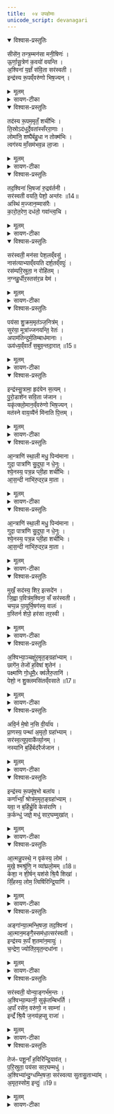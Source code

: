 ```yaml
---
title:  ०४ उपहोमाः
unicode_script: devanagari
---
```


<details open><summary>विश्वास-प्रस्तुतिः</summary>

सीसे॑न॒ तन्त्र॒म्मन॑सा मनी॒षिणः॑ ।  
ऊ॒र्णा॒सू॒त्रेण॑ क॒वयो॑ वयन्ति ।  
अ॒श्विना॑ य॒ज्ञँ स॑वि॒ता सर॑स्वती ।  
इन्द्र॑स्य रू॒पव्ँवरु॑णो भिष॒ज्यन् ।  
</details>

<details><summary>मूलम्</summary>

सीसे॑न॒ तन्त्र॒म्मन॑सा मनी॒षिणः॑ ।  
ऊ॒र्णा॒सू॒त्रेण॑ क॒वयो॑ वयन्ति ।  
अ॒श्विना॑ य॒ज्ञँ स॑वि॒ता सर॑स्वती ।  
इन्द्र॑स्य रू॒पव्ँवरु॑णो भिष॒ज्यन् ।  
</details>

<details><summary>सायण-टीका</summary>

(SB) 1तृतीये ग्रहहोमोऽभिहितः । चतुर्थ उपहोमा उच्यन्ते । कल्पः - 'मनोताकाले पृथक्पात्रेषु पशूनां यूषाणि निदधाति पुरस्तात्स्विष्टकृतः शृङ्गशफैरुपहोमान् जुहोत्यष्टावष्टावेकैकस्य कुष्ठिकशफाः । आश्विनस्य यूषेण कुष्ठिकान् शफं च पूरयित्वा सीसेन तन्त्रमित्यष्टर्चेन प्रतिमन्त्रं द्वाभ्यां द्वाभ्यां कुष्ठिकशफाभ्यां जुहोतीत्युत्तमायाः शृङ्गे अनुषजति हुत्वा स्वेष्वभिषेचनपात्रेषु संपातानवनीयाहवनीये कुष्ठिकशफान्प्रविध्यन्त्येवमुत्तरेणाष्टर्चेन सारस्वतस्य सर्वेणानुवाकैनेन्द्रस्य' इति । अत्र कुष्ठिकशब्देन शफसमीपस्थः क्षुद्ररूपशफोऽभिधीयते । एकैकशफमेकैकमुपशफं च यूषेण पक्वमांसरसेन पूरयित्वैकैकामाहुतिं जुहुयात् । एतैश्च मन्त्रैर्यजमानेन प्रायणीयो यज्ञावयवो निष्पाद्यो भविष्यन्निन्द्रदेहो निरूप्यते । तत्र प्रथमामृचमाह - मनीषिणो बुद्धिमन्त ऊहापोहकुशलाः कवयो विद्वांसः शास्त्राभिज्ञा ऋत्विजः स्वमनसा प्रयोगं सर्वं विचार्य सीसद्रव्यक्रीतेन व्रीह्यङ्कुरादिना तन्त्रं सौत्रामणियज्ञविस्तारं ऊर्णासूत्रेणेव वयन्ति निष्पादयन्ति । यथा लोके केचिदविपालका ऊर्णासूत्रेण कम्बलं वयन्ति । एवमेतेऽप्यृत्विजः सीसक्रीतद्रव्यादिना यज्ञाख्यं दीर्घतन्तुरूपं वयन्ति । अश्विनासरस्वत्याद्या देवता इन्द्रस्य स्वरूपभूतमिमं यज्ञमोषधिसदृशैः पश्वङ्गैः भिषज्यन् चिकित्सन्ते ॥
</details>

<details open><summary>विश्वास-प्रस्तुतिः</summary>

तद॑स्य रू॒पम॒मृतँ॒ शची॑भिः ।  
ति॒स्रोऽद॑धुर्दे॒वता॑स्सँररा॒णाः ।  
लोमा॑नि॒ शष्पै॑र्बहु॒धा न तोक्म॑भिः ।  
त्वग॑स्य माँ॒सम॑भव॒न्न ला॒जाः ।  
</details>

<details><summary>मूलम्</summary>

तद॑स्य रू॒पम॒मृतँ॒ शची॑भिः ।  
ति॒स्रोऽद॑धुर्दे॒वता॑स्सँररा॒णाः ।  
लोमा॑नि॒ शष्पै॑र्बहु॒धा न तोक्म॑भिः ।  
त्वग॑स्य माँ॒सम॑भव॒न्न ला॒जाः ।  
</details>

<details><summary>सायण-टीका</summary>

2द्वितीयामाह - द्वावश्विनौ एका सरस्वती इत्येतास्तिस्रो देवताः शचीभिः स्वकीयशक्तिभिः अस्येन्द्रस्य तत् यज्ञात्मकं रूपं अमृतं विनाशरहितं यथा भवति तथा दधुः संपादयामासुः । कीदृश्यो देवताः? संरराणाः संभूय परस्परं रममाणाः । तोक्मशब्देनाङ्कुरिता व्रीहय उच्यन्ते । तदङ्कुररूपं बालतृणं शष्पशब्देनोच्यते । नकार उपमार्थः । तोक्मभिः शष्पैर्बहुधा लोमानीव निष्पादितवन्तः । अङ्कुरप्ररोहधारभूता बीजविशेषा लाजशब्देनोच्यन्ते । ते च लाजा अस्य यज्ञरूपस्येन्द्रस्य त्वगिव मांसमिवाभवत् ॥
</details>

<details open><summary>विश्वास-प्रस्तुतिः</summary>

तद॒श्विना॑ भि॒षजा॑ रु॒द्रव॑र्तनी ।  
सर॑स्वती वयति॒ पेशो॒ अन्त॑रः ॥14॥  
अस्थि॑ म॒ज्जान॒म्मास॑रैः ।  
का॒रो॒त॒रेण॒ दध॑तो॒ गवा॑न्त्व॒चि ।  
</details>

<details><summary>मूलम्</summary>

तद॒श्विना॑ भि॒षजा॑ रु॒द्रव॑र्तनी ।  
सर॑स्वती वयति॒ पेशो॒ अन्त॑रः ॥14॥  
अस्थि॑ म॒ज्जान॒म्मास॑रैः ।  
का॒रो॒त॒रेण॒ दध॑तो॒ गवा॑न्त्व॒चि ।  
</details>

<details><summary>सायण-टीका</summary>

3तृतीयामाह - रुद्रस्येव वर्तनिर्मार्गो ययोरश्विनोस्तौ रुद्रवर्तनी । यथा रुद्रः क्रूरो देवो हिंसितुं समर्थ एवमेतावश्विनौ व्याधिं नाशयितुं समर्थावित्यर्थः । तादृशावश्विनौ तत्र यज्ञे भिषजौ चिकित्सकौ । या तु सरस्वती अन्तरः शरीरमध्ये पेशो वयति रूपं निष्पादयति । मासरशब्देन यवनिष्पन्नाः सूक्ष्मसक्तवो दधिमिश्रा दर्भैः परिवेष्टिता उच्यन्ते । कारोतरशब्देनावटस्थानीयस्तत्सदृशो वेणुदलनिर्मितश्चर्मणा सर्वतः परिवेष्टितः सुराश्रपणार्थभाण्डाधारः पदार्थविशेष उच्यते । गवां त्वच्यवस्थितेन कारोतरेण मासरैश्च मज्जानमस्थि च दधतः दधाति सरस्वती संपादयतीत्यर्थः ॥
</details>

<details open><summary>विश्वास-प्रस्तुतिः</summary>

सर॑स्वती॒ मन॑सा पेश॒लव्ँवसु॑ ।  
नास॑त्याभ्याव्ँवयति दर्श॒तव्ँवपुः॑ ।  
रस॑म्परि॒स्रुता॒ न रोहि॑तम् ।  
न॒ग्नहु॒र्धीर॒स्तस॑र॒न्न वेम॑ ।  
</details>

<details><summary>मूलम्</summary>

सर॑स्वती॒ मन॑सा पेश॒लव्ँवसु॑ ।  
नास॑त्याभ्याव्ँवयति दर्श॒तव्ँवपुः॑ ।  
रस॑म्परि॒स्रुता॒ न रोहि॑तम् ।  
न॒ग्नहु॒र्धीर॒स्तस॑र॒न्न वेम॑ ।  
</details>

<details><summary>सायण-टीका</summary>

4चतुर्थीमाह - इयं सरस्वती नासत्याभ्यां अश्विदेवताभ्यां सहिता वपुर्वयति शरीरं मनसा निष्पादयति । कीदृशं वपुः? पेशलं वसु देवतात्मनो निवासयोग्यं दर्शतं दर्शनीयं दृष्टिप्रियमित्यर्थः । परिस्रुता न परिस्रुतेव धारया स्रवत् सुराद्रव्यं परिस्रुदित्युच्यते । तया परिस्रुतेव शरीरस्थं रसं जलं रोहितं रक्तं वयति संपादयति स्रवन् स एव रक्तस्थानीय इत्यर्थः । नग्नहुशब्देन यवानां स्थूलचूर्णानि संस्रावेणाभिषिक्तानि कथ्यन्ते । सोऽयं नग्नहुरवयवान्तरस्थानीय इत्यर्थः । धीर इत्यादिदृष्टान्तः - लोके धीरो बुद्धिमान् कुविन्दः तसरं न नववस्त्रमिव । वेमशब्देन वस्त्रनिर्माणकाले प्रहारदण्डोऽभिधीयते । यया कुविन्दः प्रहारदण्डेन वस्त्रं निष्पादयति तद्वदित्यर्थः ॥
</details>

<details open><summary>विश्वास-प्रस्तुतिः</summary>

पय॑सा शु॒क्रम॒मृत॑ञ्ज॒नित्र॑म् ।  
सुर॑या॒ मूत्रा॑ज्जनयन्ति॒ रेतः॑ ।  
अपाम॑तिन्दुर्म॒तिम्बाध॑मानाः ।  
ऊव॑ध्य॒व्ँवातँ॑ स॒बुव॒न्तदा॒रात् ॥15॥  
</details>

<details><summary>मूलम्</summary>

पय॑सा शु॒क्रम॒मृत॑ञ्ज॒नित्र॑म् ।  
सुर॑या॒ मूत्रा॑ज्जनयन्ति॒ रेतः॑ ।  
अपाम॑तिन्दुर्म॒तिम्बाध॑मानाः ।  
ऊव॑ध्य॒व्ँवातँ॑ स॒बुव॒न्तदा॒रात् ॥15॥  
</details>

<details><summary>सायण-टीका</summary>

5पञ्चमीमाह - यदेतदत्र पयोहव्यं यच्च सुराद्वव्यं तेन द्रव्यद्वयेन मूत्रात् मूत्रद्वारात् सकाशात् निर्गमनयोग्यं रेतो देवता जनयन्ति । कीदृशं रेतः? शुक्रं दीप्तिमच्छ्वेतवर्णं अमृतं विनाशरहितं अत एव जनित्रं अपत्योत्पादकम् । या देवता रेतो जनयन्ति ताः कीदृश्यः? अमतिं दुर्मतिं चापबाधमानाः । अमतिः कर्तव्यविषयज्ञानाभावः, दुर्मतिर्विपरीतज्ञानम् । किंच - ता देवताः तत्तस्मिन् संपादयितव्ये शरीरे आरात्समीपे उदरमध्ये ऊवध्यं जनयन्ति । अर्धं जीर्णमन्नं अपरिपक्वं पुरीषं ऊवध्यशब्दवाच्यम् । पयस्सुराभ्यामेव तज्जनयन्ति । तथा सबुवं वातं जनयन्ति । वातः प्राणवायुः । बुवशब्दः श्वासकालीनं शब्दमनुकरोति । तेन शब्देन सहितमित्यर्थः ॥
</details>

<details open><summary>विश्वास-प्रस्तुतिः</summary>

इन्द्र॑स्सु॒त्रामा॒ हृद॑येन स॒त्यम् ।  
पु॒रो॒डाशे॑न सवि॒ता ज॑जान ।   
यकृ॑त्क्लो॒मान॒व्ँवरु॑णो भिष॒ज्यन् ।  
मत॑स्ने वाय॒व्यै॑र्न मि॑नाति पि॒त्तम् ।  
</details>

<details><summary>मूलम्</summary>

इन्द्र॑स्सु॒त्रामा॒ हृद॑येन स॒त्यम् ।  
पु॒रो॒डाशे॑न सवि॒ता ज॑जान ।   
यकृ॑त्क्लो॒मान॒व्ँवरु॑णो भिष॒ज्यन् ।  
मत॑स्ने वाय॒व्यै॑र्न मि॑नाति पि॒त्तम् ।  
</details>

<details><summary>सायण-टीका</summary>

6षष्ठीमाह - शोभनं यथा भवति तथा त्रायत इति सुत्रामा । तादृश इन्द्रः पशोर्हृदयेन सत्यं यथार्थज्ञानशक्तिं जजान । सविता च पुरोडाशेन यकृत् जजान । वरुणश्च पुरोडाशेन क्लोमानं भिषज्यन् वर्तते । यकृत्क्लोमशब्दाभ्यां हृदयस्य पार्श्वद्वयवर्तिनौ मांसखण्डावुच्येते । यकृत्क्लोम्नोः समीपवर्तिनी द्वे मांसे मतस्ने । वायव्यैर्न वायव्यैरिव वायव्यानि ग्रहपात्राणि तैर्मतस्ने इव पित्तमिव मिनाति अवयवजातं संपादयति ॥
</details>

<details open><summary>विश्वास-प्रस्तुतिः</summary>

आ॒न्त्राणि॑ स्था॒ली मधु॒ पिन्व॑माना ।  
गुदा॒ पात्रा॑णि सु॒दुघा॒ न धे॒नुः ।  
श्ये॒नस्य॒ पत्र॒न्न प्ली॒हा शची॑भिः ।  
आ॒स॒न्दी नाभि॑रु॒दर॒न्न मा॒ता ।  
</details>

<details><summary>मूलम्</summary>

आ॒न्त्राणि॑ स्था॒ली मधु॒ पिन्व॑माना ।  
गुदा॒ पात्रा॑णि सु॒दुघा॒ न धे॒नुः ।  
श्ये॒नस्य॒ पत्र॒न्न प्ली॒हा शची॑भिः ।  
आ॒स॒न्दी नाभि॑रु॒दर॒न्न मा॒ता ।  
</details>

<details><summary>सायण-टीका</summary>

7सप्तमीमाह - मधु मधुरं क्षीरादिरसं पिन्वमाना प्रीणयन्ती धारयन्तीत्यर्थः । तादृशी स्थाली या वर्तते सेयं आन्त्राणि आन्त्रस्थानीयानि । अन्यानि पिष्टादिद्रव्यस्थापनार्थानि पात्राणि तानि गुदा गुदस्थानीयानि । स्थाल्याः पात्राणां च दृष्टान्तः - सुदुघा न धेनुः शोभनं क्षीरं दोग्धीति सुदुघा तादृशी धेनुरिव स्थाल्यादिकं वर्तते । प्लीहशब्दो मांसविशेषवाची । स च मांसविशेषः श्येनाख्यस्य पक्षिणः पत्रं न पक्ष इव । तादृशः स मांसविशेषः शचीभिः स्वव्यवहारशक्तिभिस्सह पात्रैस्संपादित इति शेषः । येयमभिषेकार्थाऽऽसन्दी सेयं नाभिस्थानीया । या तु माता सा भूम्यात्मिका वेदिः सेयमुदरं न, उदरमिव ॥
</details>

<details open><summary>विश्वास-प्रस्तुतिः</summary>

आ॒न्त्राणि॑ स्था॒ली मधु॒ पिन्व॑माना ।  
गुदा॒ पात्रा॑णि सु॒दुघा॒ न धे॒नुः ।  
श्ये॒नस्य॒ पत्र॒न्न प्ली॒हा शची॑भिः ।  
आ॒स॒न्दी नाभि॑रु॒दर॒न्न मा॒ता ।  
</details>

<details><summary>मूलम्</summary>

आ॒न्त्राणि॑ स्था॒ली मधु॒ पिन्व॑माना ।  
गुदा॒ पात्रा॑णि सु॒दुघा॒ न धे॒नुः ।  
श्ये॒नस्य॒ पत्र॒न्न प्ली॒हा शची॑भिः ।  
आ॒स॒न्दी नाभि॑रु॒दर॒न्न मा॒ता ।  
</details>

<details><summary>सायण-टीका</summary>

8अष्टमीमाह - उलूकपक्षिसदृशो मांसविशेषो वनिष्ठुः । योऽयमत्र द्रवद्रव्यस्थापनार्थः कुम्भः स वनिष्ठुस्थानीयः । स च शचीभिः स्वशक्तिभिर्जनिता उत्पादयिता । यस्मिन्वनिष्ठौ अग्रे पुरोभागे योन्यामन्तः यो गर्भो वर्तते । अत्र सुरावनयनार्थं शतच्छिद्रयुक्तः कुम्भो योऽस्ति सोऽयं व्यक्तः स्पष्टः । बहुच्छिद्रोपेतत्वाच्छतधारः । सुरास्रवणयुक्तत्वादुत्सः । तादृशः कुम्भः प्लाशीः नासिकाछिद्रस्थानीयः । येयं द्रवद्रव्यधारणार्था कुम्भी तां कुम्भीं पितृभ्यः पित्रर्थं स्वधा दुहे न अमृतं दोग्धीव । अध्वर्युरिति शेषः ॥
</details>

<details open><summary>विश्वास-प्रस्तुतिः</summary>

मुखँ॒ सद॑स्य॒ शिर॒ इत्सदे॑न ।  
जि॒ह्वा प॒वित्र॑म॒श्विना॒ सँ सर॑स्वती ।   
चप्प॒न्न पा॒युर्भि॒षग॑स्य॒ वालः॑ ।  
व॒स्तिर्न शेपो॒ हर॑सा तर॒स्वी ।  
</details>

<details><summary>मूलम्</summary>

मुखँ॒ सद॑स्य॒ शिर॒ इत्सदे॑न ।  
जि॒ह्वा प॒वित्र॑म॒श्विना॒ सँ सर॑स्वती ।   
चप्प॒न्न पा॒युर्भि॒षग॑स्य॒ वालः॑ ।  
व॒स्तिर्न शेपो॒ हर॑सा तर॒स्वी ।  
</details>

<details><summary>सायण-टीका</summary>

9नवमीमाह - सीदत्यत्रेति सदः देवयजनस्थानं तेन सदेन अस्य निरूप्यमाणशरीरस्य सन्मुखं समीचीनं मुखं शिर इत् शिरश्च संपन्नमिति शेषः । पवित्रं द्रव्यशोधनार्थं यद्वस्त्रं तज्जिह्वा । एतत्सर्वमश्विनौ सरस्वती च तिस्रः संपादितवत्यः । चप्पं पिष्टपात्रं तत् पायुर्न अपानस्थानमिव वर्तते । योऽयं वालः द्रव्यशोधनार्थः सोऽयमस्य शरीरस्य भिषक्, चिकित्सकस्थानीयः । तेन हि व्याधिस्थानीयो द्रव्यदोषोऽपनीयते । योऽयं पशोः शेपः सोऽयं वस्तिर्न मूत्रस्थानमिव । हरसा वह्निज्वालारूपेण तेजसा तरस्वी निरूप्यमाणो देहो वेगवानिव लक्ष्यते ॥
</details>

<details open><summary>विश्वास-प्रस्तुतिः</summary>

अ॒श्विभ्या॒ञ्चक्षु॑र॒मृत॒ङ्ग्रहा॑भ्याम् ।  
छागे॑न॒ तेजो॑ ह॒विषा॑ शृ॒तेन॑ ।   
पक्ष्मा॑णि गो॒धूमै॒ᳵ क्व॑लैरु॒तानि॑ ।  
पेशो॒ न शु॒क्लमसि॑तव्ँवसाते ॥17॥  
</details>

<details><summary>मूलम्</summary>

अ॒श्विभ्या॒ञ्चक्षु॑र॒मृत॒ङ्ग्रहा॑भ्याम् ।  
छागे॑न॒ तेजो॑ ह॒विषा॑ शृ॒तेन॑ ।   
पक्ष्मा॑णि गो॒धूमै॒ᳵ क्व॑लैरु॒तानि॑ ।  
पेशो॒ न शु॒क्लमसि॑तव्ँवसाते ॥17॥  
</details>

<details><summary>सायण-टीका</summary>

10दशमीमाह - अश्विभ्यां ग्रहाभ्यां अश्विनोस्संबन्धिनौ यौ ग्रहावयवौ ताभ्यां अमृतं विनाशरहितं चक्षुः संपादितम् । शृतेन पक्वेन हविस्स्वरूपेण छागेन चक्षुर्गतं तेजः संपादितम् । सक्तुनिष्पादनार्थं ये गोधूमाः ये च क्वलाः बदरफलविशेषाः तैरुभयैः परस्परं उतानि संबद्धानि पक्ष्माणि रोमाणि संपाद्यन्ते । पेशो न रूपमिव यत्पशौ दृश्यते तच्चक्षुर्गतशुक्लं असितं च शुक्लमण्डलं कृष्णमण्डलं च तदुभयं वसाते अश्विनौ देवौ पक्ष्मभिराच्छादयतः ॥
</details>

<details open><summary>विश्वास-प्रस्तुतिः</summary>

अवि॒र्न मे॒षो न॒सि वी॒र्या॑य ।  
प्रा॒णस्य॒ पन्था॑ अ॒मृतो॒ ग्रहा॑भ्याम् ।  
सर॑स्व॒त्युप॒वाकै॑र्व्या॒नम् ।  
नस्या॑नि ब॒र्हिर्बद॑रैर्जजान ।  
</details>

<details><summary>मूलम्</summary>

अवि॒र्न मे॒षो न॒सि वी॒र्या॑य ।  
प्रा॒णस्य॒ पन्था॑ अ॒मृतो॒ ग्रहा॑भ्याम् ।  
सर॑स्व॒त्युप॒वाकै॑र्व्या॒नम् ।  
नस्या॑नि ब॒र्हिर्बद॑रैर्जजान ।  
</details>

<details><summary>सायण-टीका</summary>

11एकादशीमाह - अविर्न अविरिव वर्तमानो यः सारस्वतो मेषः सोऽयं नसि नासिकायां वीर्याय श्वासप्रवृत्तिसामर्थ्याय प्रवर्तते । इयं च नासिका प्राणाख्यस्य वायोः अमृतः कदाचिदपि विनाशरहितः पन्थाः गमनागमनहेतुः ग्रहाभ्यां पयस्सुराभ्यां निष्पादितः । तथेयं सरस्वती उपवाकैः हरितयवसक्तुभिः व्यानवायुं जनयति । नस्यानि नासिकायां भवानि बर्हिः बर्हींषि लोमानि बदरैः सक्तुनिष्पादनाय संपादितैः बदरफलैः जजान संपादयामास ॥
</details>

<details open><summary>विश्वास-प्रस्तुतिः</summary>

इन्द्र॑स्य रू॒पमृ॑ष॒भो बला॑य ।  
कर्णा॑भ्याँ॒ श्रोत्र॑म॒मृत॒ङ्ग्रहा॑भ्याम् ।  
यवा॒ न ब॒र्हिर्भ्रु॒वि केस॑राणि ।  
क॒र्कन्धु॑ जज्ञे॒ मधु॑ सार॒घम्मुखा॑त् ।  
</details>

<details><summary>मूलम्</summary>

इन्द्र॑स्य रू॒पमृ॑ष॒भो बला॑य ।  
कर्णा॑भ्याँ॒ श्रोत्र॑म॒मृत॒ङ्ग्रहा॑भ्याम् ।  
यवा॒ न ब॒र्हिर्भ्रु॒वि केस॑राणि ।  
क॒र्कन्धु॑ जज्ञे॒ मधु॑ सार॒घम्मुखा॑त् ।  
</details>

<details><summary>सायण-टीका</summary>

12द्वादशीमाह - सोऽयमृषभ इन्द्रस्य रूपं इन्द्रदेवताकत्वेन तत्स्वरूपसदृशः सोऽयमस्य शरीरस्य बलार्थं संपाद्यते । पशुसंबन्धिभ्यां कर्णाभ्यां पयस्सुरारूपग्रहाभ्यां चामृतं श्रोत्रं बाधिर्यरहितं श्रोत्रेन्द्रियं संपाद्यते । भुवि यवा न भूमावुत्पन्ना यवा इव बर्हिः वेद्यामासादितानि बर्हिषि केसराणि प्रवृद्धतमानि लोमानि । सरघाः मधुमक्षिकाः ताभिः संपादितं सारघं मधु तद्रूपं कर्कन्धु जज्ञे । कर्कन्धुशब्देनातिस्थूलबदरफलपिष्टमुच्यते । तच्च मधुसदृशं मुखाज्जज्ञे यज्ञप्रारम्भे समुत्पन्नमित्यर्थः ॥
</details>

<details open><summary>विश्वास-प्रस्तुतिः</summary>

आ॒त्मन्नु॒पस्थे॒ न वृक॑स्य॒ लोम॑ ।  
मुखे॒ श्मश्रू॑णि॒ न व्या॑घ्रलो॒मम् ॥18॥  
केशा॒ न शी॒र्षन् यश॑से श्रि॒यै शिखा॑ ।  
सिँ॒हस्य॒ लोम॒ त्विषि॑रिन्द्रि॒याणि॑ ।  
</details>

<details><summary>मूलम्</summary>

आ॒त्मन्नु॒पस्थे॒ न वृक॑स्य॒ लोम॑ ।  
मुखे॒ श्मश्रू॑णि॒ न व्या॑घ्रलो॒मम् ॥18॥  
केशा॒ न शी॒र्षन् यश॑से श्रि॒यै शिखा॑ ।  
सिँ॒हस्य॒ लोम॒ त्विषि॑रिन्द्रि॒याणि॑ ।  
</details>

<details><summary>सायण-टीका</summary>

13त्रयोदशीमाह - 'प्रकृतिभूतायां सौत्रामण्यां त्रयाणां लोमानि' इति वाक्येन वृकव्याघ्रसिंहानां लोमानि विहितानि । तान्यत्र चोदकप्राप्तानि ग्रहत्रये प्रक्षिप्यन्ते । तत्र यद्वृकस्य लोम तत् आत्मन् संपाद्यमानशरीरे उपस्थे न गुह्यप्रदेश इव वर्तते । यत्तु व्याघ्रलोम तत् मुखे वर्तमानानि श्मश्रूणीव । यत्तु सिंहस्य लोम तच्छिरसि केशा इव । केशनिष्पन्ना च शिखा यशसे श्रियै च संपद्यते । अनुष्ठानकाले सशिखत्वेन यशः । लोके व्यवहारे रमणीयत्वेन श्रीः । या तु लोमगता त्विषिः दीप्तिः सा तु संपाद्यस्य शरीरस्येन्द्रियस्थानीया ॥
</details>

<details open><summary>विश्वास-प्रस्तुतिः</summary>

अङ्गा॑न्या॒त्मन्भि॒षजा॒ तद॒श्विना॑ ।  
आ॒त्मान॒मङ्गै॒स्सम॑धा॒त्सर॑स्वती ।   
इन्द्र॑स्य रू॒पँ श॒तमा॑न॒मायुः॑ ।  
च॒न्द्रेण॒ ज्योति॑र॒मृत॒न्दधा॑ना ।  
</details>

<details><summary>मूलम्</summary>

अङ्गा॑न्या॒त्मन्भि॒षजा॒ तद॒श्विना॑ ।  
आ॒त्मान॒मङ्गै॒स्सम॑धा॒त्सर॑स्वती ।   
इन्द्र॑स्य रू॒पँ श॒तमा॑न॒मायुः॑ ।  
च॒न्द्रेण॒ ज्योति॑र॒मृत॒न्दधा॑ना ।  
</details>

<details><summary>सायण-टीका</summary>

14चतुर्दशीमाह - तत् तदानीं यागावसरे भिषजा चिकित्सकौ अश्विनौ आत्मन् संपाद्ये शरीरे अङ्गानि हस्तपादादीनि संपादितवन्तौ । सरस्वती च तैरङ्गैः आत्मानं संपूर्णदेहं समधात् सम्यगकार्षीत् । कीदृशी सरस्वती? इन्द्रस्य वर्तमानस्य यद्रूपं तद्दधाना संपादयन्ती । तथा शतमानं शतसंवत्सरप्रमाणं आयुः संपादयन्ती । तथा चन्द्रेण आह्लादकरूपेण अमृतं ज्योतिः अनश्वरं तेजः संपादयन्ती ॥
</details>

<details open><summary>विश्वास-प्रस्तुतिः</summary>

सर॑स्वती॒ योन्या॒ङ्गर्भ॑म॒न्तः ।  
अ॒श्विभ्या॒म्पत्नी॒ सुकृ॑तम्बिभर्ति ।   
अ॒पाँ रसे॑न॒ वरु॑णो॒ न साम्ना॑ ।  
इन्द्रँ॑ श्रि॒यै ज॒नय॑न्न॒प्सु राजा॑ ।  
</details>

<details><summary>मूलम्</summary>

सर॑स्वती॒ योन्या॒ङ्गर्भ॑म॒न्तः ।  
अ॒श्विभ्या॒म्पत्नी॒ सुकृ॑तम्बिभर्ति ।   
अ॒पाँ रसे॑न॒ वरु॑णो॒ न साम्ना॑ ।  
इन्द्रँ॑ श्रि॒यै ज॒नय॑न्न॒प्सु राजा॑ ।  
</details>

<details><summary>सायण-टीका</summary>

15पञ्चदशीमाह - अश्विभ्यां देवाभ्यां सुकृतं सुष्ठु संपादितं उत्पादनीयशरीररूपं गर्भं पत्नी पालयित्री सरस्वती योन्यां गर्भाशये अन्तर्मध्ये बिभर्ति पोषयति । अपां रसेन सारभूतेन साम्ना परस्परं साम्येन पयस्सुराग्रहेणाप्सु वरुणो न राजा यथा जलमध्ये वरुणो राजा तस्यामब्देवतायां पुत्रं जनयति तथेमं यजमानं इन्द्रं इन्द्रसमानशरीरं श्रियै संपदनुभवार्थं अयमनुष्ठीयमानो यागो जनयन्वर्तते ॥
</details>

<details open><summary>विश्वास-प्रस्तुतिः</summary>

तेज॑ᳶ पशू॒नाँ ह॒विरि॑न्द्रि॒याव॑त् ।  
प॒रि॒स्रुता॒ पय॑सा सार॒घम्मधु॑ ।  
अ॒श्विभ्या॑न्दु॒ग्धम्भि॒षजा॒ सर॑स्वत्या सुतासु॒ताभ्या॑म् ।  
अ॒मृत॒स्सोम॒ इन्दुः॑ ॥19॥  
</details>

<details><summary>मूलम्</summary>

तेज॑ᳶ पशू॒नाँ ह॒विरि॑न्द्रि॒याव॑त् ।  
प॒रि॒स्रुता॒ पय॑सा सार॒घम्मधु॑ ।  
अ॒श्विभ्या॑न्दु॒ग्धम्भि॒षजा॒ सर॑स्वत्या सुतासु॒ताभ्या॑म् ।  
अ॒मृत॒स्सोम॒ इन्दुः॑ ॥19॥  
</details>

<details><summary>सायण-टीका</summary>

16षोडशीमाह - पशूनां तेजः सारभूतं हविः भिषजा चिकित्सकाभ्यामश्विभ्यां दुग्धं संपादितमित्यर्थः । केन द्रव्येण? परिस्रुता पयसा परितः स्रवतीति परिस्रुत् सुरा तया क्षीरेण च संपादितं हविः । कीदृशं हविः? इन्द्रियावत् इन्द्रियाभिवृद्धिकरं सारघं मधु सरघाभिः संपादितेन मधुना सदृशं यथा अश्विभ्यां हविः संपादितं तथा सरस्वत्या तत्फलभूतो यजमानस्य इन्द्रसदृशः संपादितः । केन साधनेन? सतासताभ्यां अभिषवसदृशव्यापारेण संपादिता सुरा सुता । तादृक्प्रयासरहितक्षीरमसुतं ताभ्यां देहः संपादितः । कीदृशो देहः? अमृतः देवलोके समुत्पन्नत्वान्मरणरहितः सोमः सौम्यः दृष्टिप्रियः इन्द्रः चन्द्रवदाह्लादकरः परमैश्वर्ययुक्तो वा । एवमेतैः षोडशभिर्मन्त्रैर्यजमानस्य भाविदेहसूचनपरैरुपहोमः कर्तव्यः ॥

इति तैत्तिरयिब्राह्मणभाष्ये द्वितीयाष्टके षष्ठप्रपाठके चतुर्थोऽनुवाकः ॥

</details>

